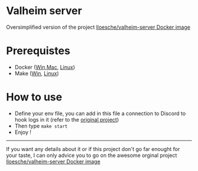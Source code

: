 # Valheim server

Oversimplified version of the project [lloesche/valheim-server Docker image](https://github.com/lloesche/valheim-server-docker)

# Prerequistes

- Docker ([Win,Mac](https://docs.docker.com/desktop/), [Linux](https://docs.docker.com/engine/install/ubuntu/))
- Make ([Win](https://www.technewstoday.com/install-and-use-make-in-windows/), [Linux](https://linuxhint.com/install-make-ubuntu/))

# How to use

- Define your env file, you can add in this file a connection to Discord to hook logs in it (refer to the [original project](https://github.com/lloesche/valheim-server-docker#discord-log-filter-event-hook-example))
- Then type `make start`
- Enjoy !

----------

If you want any details about it or if this project don't go far enought for your taste, I can only advice you to go on the awesome orginal project [lloesche/valheim-server Docker image](https://github.com/lloesche/valheim-server-docker)
